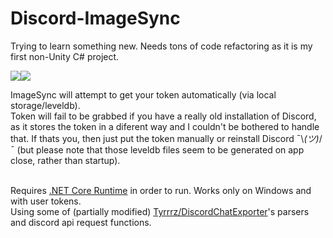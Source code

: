# Discord-ImageSync

Trying to learn something new. Needs tons of code refactoring as it is my first non-Unity C# project.

<img src="https://cdn.discordapp.com/attachments/282208855289495554/668862076013379584/ss22.gif"><img src="https://cdn.discordapp.com/attachments/282208855289495554/668861658466091008/ss2.gif">

ImageSync will attempt to get your token automatically (via local storage/leveldb).<br>Token will fail to be grabbed if you have a really old installation of Discord, as it stores the token in a diferent way and I couldn't be bothered to handle that. If thats you, then just put the token manually or reinstall Discord ¯\\_(ツ)_/¯ (but please note that those leveldb files seem to be generated on app close, rather than startup).<br><br>

Requires [.NET Core Runtime](https://dotnet.microsoft.com/download) in order to run. Works only on Windows and with user tokens.<br>
Using some of (partially modified) [Tyrrrz/DiscordChatExporter](https://github.com/Tyrrrz/DiscordChatExporter)'s parsers and discord api request functions. 

